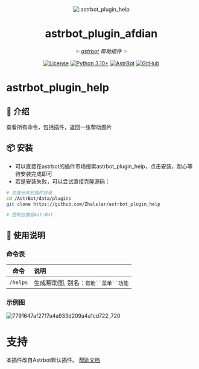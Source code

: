 
<div align="center">

![:astrbot_plugin_help](https://count.getloli.com/@:astrbot_plugin_help?theme=minecraft)

# astrbot_plugin_afdian

_✨ [astrbot](https://github.com/AstrBotDevs/AstrBot) 帮助插件 ✨_  

[![License](https://img.shields.io/badge/License-MIT-green.svg)](https://opensource.org/licenses/MIT)
[![Python 3.10+](https://img.shields.io/badge/Python-3.10%2B-blue.svg)](https://www.python.org/)
[![AstrBot](https://img.shields.io/badge/AstrBot-3.4%2B-orange.svg)](https://github.com/Soulter/AstrBot)
[![GitHub](https://img.shields.io/badge/作者-Zhalslar-blue)](https://github.com/Zhalslar)

</div>

# astrbot_plugin_help

## 🤝 介绍

查看所有命令，包括插件，返回一张帮助图片

## 📦 安装

- 可以直接在astrbot的插件市场搜索astrbot_plugin_help，点击安装，耐心等待安装完成即可
- 若是安装失败，可以尝试直接克隆源码：

```bash
# 克隆仓库到插件目录
cd /AstrBot/data/plugins
git clone https://github.com/Zhalslar/astrbot_plugin_help

# 控制台重启AstrBot
```

## 🐔 使用说明

### 命令表

|  命令    |     说明     |
|:--------:|:--------------|
| `/helps` | 生成帮助图, 别名：`帮助``菜单``功能` |

### 示例图

![7791647af2717a4a933d209a4a1cd722_720](https://github.com/user-attachments/assets/cb29069c-5692-4b02-9747-0efb095c3c0d)

# 支持

本插件改自Astrbot默认插件。
[帮助文档](https://astrbot.app)
